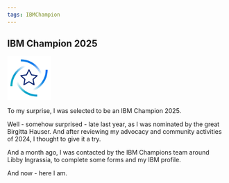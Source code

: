 ```yaml
---
tags: IBMChampion
---
```

## IBM Champion 2025

<img src="/assets/img/ibm-champion-star.png" width="100" height="100">

To my surprise, I was selected to be an IBM Champion 2025.

Well - somehow surprised - late last year, as I was nominated by the great Birgitta Hauser. 
And after reviewing my advocacy and community activities of 2024, I thought to give it a try.

And a month ago, I was contacted by the IBM Champions team around Libby Ingrassia, to complete
some forms and my IBM profile.

And now - here I am. 

